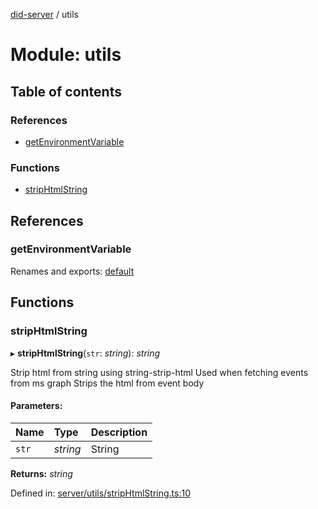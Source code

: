 [did-server](../README.md) / utils

# Module: utils

## Table of contents

### References

- [getEnvironmentVariable](utils.md#getenvironmentvariable)

### Functions

- [stripHtmlString](utils.md#striphtmlstring)

## References

### getEnvironmentVariable

Renames and exports: [default](utils_env.md#default)

## Functions

### stripHtmlString

▸ **stripHtmlString**(`str`: *string*): *string*

Strip html from string using string-strip-html
Used when fetching events from ms graph
Strips the html from event body

#### Parameters:

Name | Type | Description |
:------ | :------ | :------ |
`str` | *string* | String    |

**Returns:** *string*

Defined in: [server/utils/stripHtmlString.ts:10](https://github.com/Puzzlepart/did/blob/0f327877/server/utils/stripHtmlString.ts#L10)
